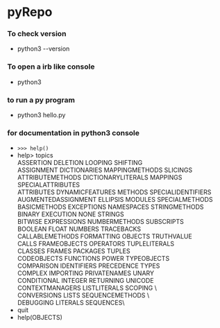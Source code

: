 # pyRepo
### To check version
* python3 --version

### To open a irb like console
* python3
 
### to run a py program
* python3 hello.py

### for documentation in python3 console
* `>>> help()`
* help> topics\
ASSERTION           DELETION            LOOPING             SHIFTING\
ASSIGNMENT          DICTIONARIES        MAPPINGMETHODS      SLICINGS\
ATTRIBUTEMETHODS    DICTIONARYLITERALS  MAPPINGS            SPECIALATTRIBUTES\
ATTRIBUTES          DYNAMICFEATURES     METHODS             SPECIALIDENTIFIERS\
AUGMENTEDASSIGNMENT ELLIPSIS            MODULES             SPECIALMETHODS\
BASICMETHODS        EXCEPTIONS          NAMESPACES          STRINGMETHODS\
BINARY              EXECUTION           NONE                STRINGS\
BITWISE             EXPRESSIONS         NUMBERMETHODS       SUBSCRIPTS\
BOOLEAN             FLOAT               NUMBERS             TRACEBACKS\
CALLABLEMETHODS     FORMATTING          OBJECTS             TRUTHVALUE\
CALLS               FRAMEOBJECTS        OPERATORS           TUPLELITERALS\
CLASSES             FRAMES              PACKAGES            TUPLES\
CODEOBJECTS         FUNCTIONS           POWER               TYPEOBJECTS\
COMPARISON          IDENTIFIERS         PRECEDENCE          TYPES\
COMPLEX             IMPORTING           PRIVATENAMES        UNARY\
CONDITIONAL         INTEGER             RETURNING           UNICODE\
CONTEXTMANAGERS     LISTLITERALS        SCOPING \            
CONVERSIONS         LISTS               SEQUENCEMETHODS \    
DEBUGGING           LITERALS            SEQUENCES\
* quit
* help(OBJECTS)